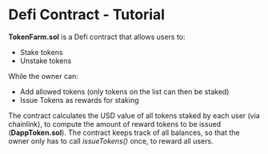 # Defi Contract  - Tutorial

**TokenFarm.sol** is a Defi contract that allows users to:
- Stake tokens
- Unstake tokens

While the owner can:
- Add allowed tokens (only tokens on the list can then be staked)
- Issue Tokens as rewards for staking

The contract calculates the USD value of all tokens staked by each user (via chainlink),
to compute the amount of reward tokens to be issued (**DappToken.sol**).
The contract keeps track of all balances, so that the owner only has to call *issueTokens()* once, to reward all users.